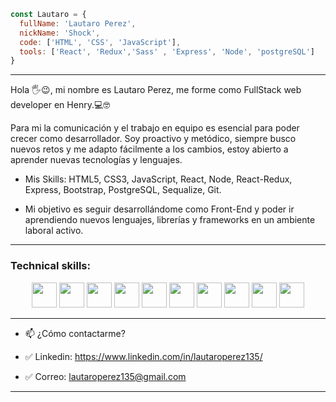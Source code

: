
```js
const Lautaro = {
  fullName: 'Lautaro Perez',
  nickName: 'Shock',
  code: ['HTML', 'CSS', 'JavaScript'],
  tools: ['React', 'Redux','Sass' , 'Express', 'Node', 'postgreSQL']
}
```
---  
Hola 🖐️😉, mi nombre es Lautaro Perez, me forme como FullStack web developer en Henry.💻🤓

Para mi la comunicación y el trabajo en equipo es esencial para poder crecer como desarrollador. Soy proactivo y metódico, siempre busco nuevos retos y me adapto fácilmente a los cambios, estoy abierto a aprender nuevas tecnologías y lenguajes.

- Mis Skills: HTML5, CSS3, JavaScript, React, Node, React-Redux, Express, Bootstrap, PostgreSQL, Sequalize, Git.

- Mi objetivo es seguir desarrollándome como Front-End y poder ir aprendiendo nuevos lenguajes, librerías y frameworks en un ambiente laboral activo.

---

### Technical skills:  
<p align="center">
  <img src="https://upload.wikimedia.org/wikipedia/commons/thumb/3/38/HTML5_Badge.svg/600px-HTML5_Badge.svg.png" width="40" height="40" />
  <img src="https://cdn4.iconfinder.com/data/icons/social-media-logos-6/512/121-css3-512.png" width="40" height="40" />
  <img src="https://upload.wikimedia.org/wikipedia/commons/thumb/9/99/Unofficial_JavaScript_logo_2.svg/1024px-Unofficial_JavaScript_logo_2.svg.png" width="40" height="40"/>
  <img src="https://icon.icepanel.io/Technology/svg/Sass.svg" width="40" height="40" />
  <img src="https://upload.wikimedia.org/wikipedia/commons/thumb/b/b2/Bootstrap_logo.svg/1024px-Bootstrap_logo.svg.png" width="40" height="40" />
  <img src="https://seeklogo.com/images/R/react-logo-7B3CE81517-seeklogo.com.png" width="40" height="40" />
  <img src="https://cdn.pixabay.com/photo/2015/04/23/17/41/node-js-736399_960_720.png" height="40" />
  <img src="https://i.cloudup.com/zfY6lL7eFa-3000x3000.png" height="40" />
  <img src="https://www.vectorlogo.zone/logos/git-scm/git-scm-icon.svg" width="40" height="40" />
  <img src="https://raw.githubusercontent.com/rangav/thunder-client-support/master/images/thunder-icon.png" width="40" height="40" />
</p>  

---  
- 📫 ¿Cómo contactarme?

- ✅ Linkedin: https://www.linkedin.com/in/lautaroperez135/
- ✅ Correo: lautaroperez135@gmail.com

---  
